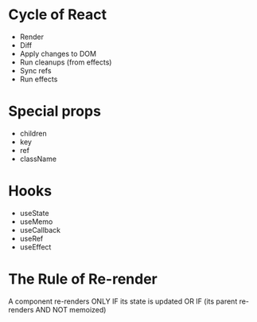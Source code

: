 # Cycle of React
- Render
- Diff
- Apply changes to DOM
- Run cleanups (from effects)
- Sync refs
- Run effects

# Special props
- children
- key
- ref
- className

# Hooks
- useState
- useMemo
- useCallback
- useRef
- useEffect

# The Rule of Re-render
A component re-renders ONLY IF
its state is updated OR IF
(its parent re-renders AND NOT memoized)